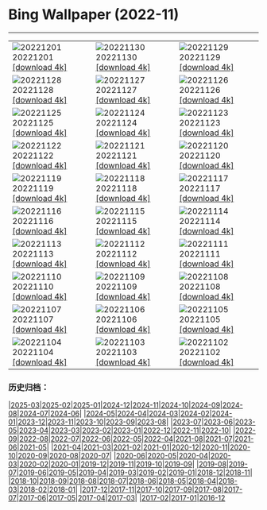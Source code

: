 # Bing Wallpaper (2022-11)
**************

<table><tr><td><img class="wallpaper" src="https://www.bing.com/th?id=OHR.StorrRocks_EN-GB3689850780_1920x1080.jpg" alt="20221201"> 20221201 <a class="wallpaper_link" href="https://www.bing.com/th?id=OHR.StorrRocks_EN-GB3689850780_UHD.jpg">[download 4k]</a></td><td><img class="wallpaper" src="https://www.bing.com/th?id=OHR.HeronGiving_EN-GB3624332195_1920x1080.jpg" alt="20221130"> 20221130 <a class="wallpaper_link" href="https://www.bing.com/th?id=OHR.HeronGiving_EN-GB3624332195_UHD.jpg">[download 4k]</a></td><td><img class="wallpaper" src="https://www.bing.com/th?id=OHR.SkeltonTower_EN-GB3304434806_1920x1080.jpg" alt="20221129"> 20221129 <a class="wallpaper_link" href="https://www.bing.com/th?id=OHR.SkeltonTower_EN-GB3304434806_UHD.jpg">[download 4k]</a></td></tr><tr><td><img class="wallpaper" src="https://www.bing.com/th?id=OHR.Cecropia_EN-GB3173718210_1920x1080.jpg" alt="20221128"> 20221128 <a class="wallpaper_link" href="https://www.bing.com/th?id=OHR.Cecropia_EN-GB3173718210_UHD.jpg">[download 4k]</a></td><td><img class="wallpaper" src="https://www.bing.com/th?id=OHR.OliveTreeDay_EN-GB2958109207_1920x1080.jpg" alt="20221127"> 20221127 <a class="wallpaper_link" href="https://www.bing.com/th?id=OHR.OliveTreeDay_EN-GB2958109207_UHD.jpg">[download 4k]</a></td><td><img class="wallpaper" src="https://www.bing.com/th?id=OHR.RovinjCroatia_EN-GB2728275584_1920x1080.jpg" alt="20221126"> 20221126 <a class="wallpaper_link" href="https://www.bing.com/th?id=OHR.RovinjCroatia_EN-GB2728275584_UHD.jpg">[download 4k]</a></td></tr><tr><td><img class="wallpaper" src="https://www.bing.com/th?id=OHR.AschauChiemgau_EN-GB2159713937_1920x1080.jpg" alt="20221125"> 20221125 <a class="wallpaper_link" href="https://www.bing.com/th?id=OHR.AschauChiemgau_EN-GB2159713937_UHD.jpg">[download 4k]</a></td><td><img class="wallpaper" src="https://www.bing.com/th?id=OHR.HelianthusAnnuus_EN-GB1803101223_1920x1080.jpg" alt="20221124"> 20221124 <a class="wallpaper_link" href="https://www.bing.com/th?id=OHR.HelianthusAnnuus_EN-GB1803101223_UHD.jpg">[download 4k]</a></td><td><img class="wallpaper" src="https://www.bing.com/th?id=OHR.Waterleidingduinen_EN-GB1521299748_1920x1080.jpg" alt="20221123"> 20221123 <a class="wallpaper_link" href="https://www.bing.com/th?id=OHR.Waterleidingduinen_EN-GB1521299748_UHD.jpg">[download 4k]</a></td></tr><tr><td><img class="wallpaper" src="https://www.bing.com/th?id=OHR.FIFA2022_EN-GB1254002363_1920x1080.jpg" alt="20221122"> 20221122 <a class="wallpaper_link" href="https://www.bing.com/th?id=OHR.FIFA2022_EN-GB1254002363_UHD.jpg">[download 4k]</a></td><td><img class="wallpaper" src="https://www.bing.com/th?id=OHR.LandartPainting_EN-GB0913015556_1920x1080.jpg" alt="20221121"> 20221121 <a class="wallpaper_link" href="https://www.bing.com/th?id=OHR.LandartPainting_EN-GB0913015556_UHD.jpg">[download 4k]</a></td><td><img class="wallpaper" src="https://www.bing.com/th?id=OHR.ZNPVR_EN-GB0656351274_1920x1080.jpg" alt="20221120"> 20221120 <a class="wallpaper_link" href="https://www.bing.com/th?id=OHR.ZNPVR_EN-GB0656351274_UHD.jpg">[download 4k]</a></td></tr><tr><td><img class="wallpaper" src="https://www.bing.com/th?id=OHR.IslamicArt_EN-GB9965022217_1920x1080.jpg" alt="20221119"> 20221119 <a class="wallpaper_link" href="https://www.bing.com/th?id=OHR.IslamicArt_EN-GB9965022217_UHD.jpg">[download 4k]</a></td><td><img class="wallpaper" src="https://www.bing.com/th?id=OHR.GB25Anni_EN-GB0345961428_1920x1080.jpg" alt="20221118"> 20221118 <a class="wallpaper_link" href="https://www.bing.com/th?id=OHR.GB25Anni_EN-GB0345961428_UHD.jpg">[download 4k]</a></td><td><img class="wallpaper" src="https://www.bing.com/th?id=OHR.Unesco50_EN-GB0097708496_1920x1080.jpg" alt="20221117"> 20221117 <a class="wallpaper_link" href="https://www.bing.com/th?id=OHR.Unesco50_EN-GB0097708496_UHD.jpg">[download 4k]</a></td></tr><tr><td><img class="wallpaper" src="https://www.bing.com/th?id=OHR.LontraCanadensis_EN-GB8673483718_1920x1080.jpg" alt="20221116"> 20221116 <a class="wallpaper_link" href="https://www.bing.com/th?id=OHR.LontraCanadensis_EN-GB8673483718_UHD.jpg">[download 4k]</a></td><td><img class="wallpaper" src="https://www.bing.com/th?id=OHR.SanGiovanni_EN-GB8036434598_1920x1080.jpg" alt="20221115"> 20221115 <a class="wallpaper_link" href="https://www.bing.com/th?id=OHR.SanGiovanni_EN-GB8036434598_UHD.jpg">[download 4k]</a></td><td><img class="wallpaper" src="https://www.bing.com/th?id=OHR.PianePuma_EN-GB7623745785_1920x1080.jpg" alt="20221114"> 20221114 <a class="wallpaper_link" href="https://www.bing.com/th?id=OHR.PianePuma_EN-GB7623745785_UHD.jpg">[download 4k]</a></td></tr><tr><td><img class="wallpaper" src="https://www.bing.com/th?id=OHR.HainesEagle_EN-GB7518944107_1920x1080.jpg" alt="20221113"> 20221113 <a class="wallpaper_link" href="https://www.bing.com/th?id=OHR.HainesEagle_EN-GB7518944107_UHD.jpg">[download 4k]</a></td><td><img class="wallpaper" src="https://www.bing.com/th?id=OHR.PoppyWave_EN-GB7223893351_1920x1080.jpg" alt="20221112"> 20221112 <a class="wallpaper_link" href="https://www.bing.com/th?id=OHR.PoppyWave_EN-GB7223893351_UHD.jpg">[download 4k]</a></td><td><img class="wallpaper" src="https://www.bing.com/th?id=OHR.BadLightning_EN-GB7102993068_1920x1080.jpg" alt="20221111"> 20221111 <a class="wallpaper_link" href="https://www.bing.com/th?id=OHR.BadLightning_EN-GB7102993068_UHD.jpg">[download 4k]</a></td></tr><tr><td><img class="wallpaper" src="https://www.bing.com/th?id=OHR.HedgehogNest_EN-GB2384367951_1920x1080.jpg" alt="20221110"> 20221110 <a class="wallpaper_link" href="https://www.bing.com/th?id=OHR.HedgehogNest_EN-GB2384367951_UHD.jpg">[download 4k]</a></td><td><img class="wallpaper" src="https://www.bing.com/th?id=OHR.YiPeng_EN-GB1679352084_1920x1080.jpg" alt="20221109"> 20221109 <a class="wallpaper_link" href="https://www.bing.com/th?id=OHR.YiPeng_EN-GB1679352084_UHD.jpg">[download 4k]</a></td><td><img class="wallpaper" src="https://www.bing.com/th?id=OHR.CrestedButteEclispe_EN-GB1381305687_1920x1080.jpg" alt="20221108"> 20221108 <a class="wallpaper_link" href="https://www.bing.com/th?id=OHR.CrestedButteEclispe_EN-GB1381305687_UHD.jpg">[download 4k]</a></td></tr><tr><td><img class="wallpaper" src="https://www.bing.com/th?id=OHR.ValvestinoDam_EN-GB9564618627_1920x1080.jpg" alt="20221107"> 20221107 <a class="wallpaper_link" href="https://www.bing.com/th?id=OHR.ValvestinoDam_EN-GB9564618627_UHD.jpg">[download 4k]</a></td><td><img class="wallpaper" src="https://www.bing.com/th?id=OHR.GreenwichFireworks_EN-GB8929464056_1920x1080.jpg" alt="20221106"> 20221106 <a class="wallpaper_link" href="https://www.bing.com/th?id=OHR.GreenwichFireworks_EN-GB8929464056_UHD.jpg">[download 4k]</a></td><td><img class="wallpaper" src="https://www.bing.com/th?id=OHR.Deities_EN-GB7643429251_1920x1080.jpg" alt="20221105"> 20221105 <a class="wallpaper_link" href="https://www.bing.com/th?id=OHR.Deities_EN-GB7643429251_UHD.jpg">[download 4k]</a></td></tr><tr><td><img class="wallpaper" src="https://www.bing.com/th?id=OHR.AmboseliBioshere_EN-GB3709239548_1920x1080.jpg" alt="20221104"> 20221104 <a class="wallpaper_link" href="https://www.bing.com/th?id=OHR.AmboseliBioshere_EN-GB3709239548_UHD.jpg">[download 4k]</a></td><td><img class="wallpaper" src="https://www.bing.com/th?id=OHR.NantGwynant_EN-GB9730780270_1920x1080.jpg" alt="20221103"> 20221103 <a class="wallpaper_link" href="https://www.bing.com/th?id=OHR.NantGwynant_EN-GB9730780270_UHD.jpg">[download 4k]</a></td><td><img class="wallpaper" src="https://www.bing.com/th?id=OHR.SealRiver_EN-GB9654795287_1920x1080.jpg" alt="20221102"> 20221102 <a class="wallpaper_link" href="https://www.bing.com/th?id=OHR.SealRiver_EN-GB9654795287_UHD.jpg">[download 4k]</a></td></tr></table>

### 历史归档：

|[2025-03](/../2025-03/2025-03.md)|[2025-02](/../2025-02/2025-02.md)|[2025-01](/../2025-01/2025-01.md)|[2024-12](/../2024-12/2024-12.md)|[2024-11](/../2024-11/2024-11.md)|[2024-10](/../2024-10/2024-10.md)|[2024-09](/../2024-09/2024-09.md)|[2024-08](/../2024-08/2024-08.md)|[2024-07](/../2024-07/2024-07.md)|[2024-06](/../2024-06/2024-06.md)|
|[2024-05](/../2024-05/2024-05.md)|[2024-04](/../2024-04/2024-04.md)|[2024-03](/../2024-03/2024-03.md)|[2024-02](/../2024-02/2024-02.md)|[2024-01](/../2024-01/2024-01.md)|[2023-12](/../2023-12/2023-12.md)|[2023-11](/../2023-11/2023-11.md)|[2023-10](/../2023-10/2023-10.md)|[2023-09](/../2023-09/2023-09.md)|[2023-08](/../2023-08/2023-08.md)|
|[2023-07](/../2023-07/2023-07.md)|[2023-06](/../2023-06/2023-06.md)|[2023-05](/../2023-05/2023-05.md)|[2023-04](/../2023-04/2023-04.md)|[2023-03](/../2023-03/2023-03.md)|[2023-02](/../2023-02/2023-02.md)|[2023-01](/../2023-01/2023-01.md)|[2022-12](/../2022-12/2022-12.md)|[2022-11](/2022-11.md)|[2022-10](/../2022-10/2022-10.md)|
|[2022-09](/../2022-09/2022-09.md)|[2022-08](/../2022-08/2022-08.md)|[2022-07](/../2022-07/2022-07.md)|[2022-06](/../2022-06/2022-06.md)|[2022-05](/../2022-05/2022-05.md)|[2022-04](/../2022-04/2022-04.md)|[2021-08](/../2021-08/2021-08.md)|[2021-07](/../2021-07/2021-07.md)|[2021-06](/../2021-06/2021-06.md)|[2021-05](/../2021-05/2021-05.md)|
|[2021-04](/../2021-04/2021-04.md)|[2021-03](/../2021-03/2021-03.md)|[2021-02](/../2021-02/2021-02.md)|[2021-01](/../2021-01/2021-01.md)|[2020-12](/../2020-12/2020-12.md)|[2020-11](/../2020-11/2020-11.md)|[2020-10](/../2020-10/2020-10.md)|[2020-09](/../2020-09/2020-09.md)|[2020-08](/../2020-08/2020-08.md)|[2020-07](/../2020-07/2020-07.md)|
|[2020-06](/../2020-06/2020-06.md)|[2020-05](/../2020-05/2020-05.md)|[2020-04](/../2020-04/2020-04.md)|[2020-03](/../2020-03/2020-03.md)|[2020-02](/../2020-02/2020-02.md)|[2020-01](/../2020-01/2020-01.md)|[2019-12](/../2019-12/2019-12.md)|[2019-11](/../2019-11/2019-11.md)|[2019-10](/../2019-10/2019-10.md)|[2019-09](/../2019-09/2019-09.md)|
|[2019-08](/../2019-08/2019-08.md)|[2019-07](/../2019-07/2019-07.md)|[2019-06](/../2019-06/2019-06.md)|[2019-05](/../2019-05/2019-05.md)|[2019-04](/../2019-04/2019-04.md)|[2019-03](/../2019-03/2019-03.md)|[2019-02](/../2019-02/2019-02.md)|[2019-01](/../2019-01/2019-01.md)|[2018-12](/../2018-12/2018-12.md)|[2018-11](/../2018-11/2018-11.md)|
|[2018-10](/../2018-10/2018-10.md)|[2018-09](/../2018-09/2018-09.md)|[2018-08](/../2018-08/2018-08.md)|[2018-07](/../2018-07/2018-07.md)|[2018-06](/../2018-06/2018-06.md)|[2018-05](/../2018-05/2018-05.md)|[2018-04](/../2018-04/2018-04.md)|[2018-03](/../2018-03/2018-03.md)|[2018-02](/../2018-02/2018-02.md)|[2018-01](/../2018-01/2018-01.md)|
|[2017-12](/../2017-12/2017-12.md)|[2017-11](/../2017-11/2017-11.md)|[2017-10](/../2017-10/2017-10.md)|[2017-09](/../2017-09/2017-09.md)|[2017-08](/../2017-08/2017-08.md)|[2017-07](/../2017-07/2017-07.md)|[2017-06](/../2017-06/2017-06.md)|[2017-05](/../2017-05/2017-05.md)|[2017-04](/../2017-04/2017-04.md)|[2017-03](/../2017-03/2017-03.md)|
|[2017-02](/../2017-02/2017-02.md)|[2017-01](/../2017-01/2017-01.md)|[2016-12](/../2016-12/2016-12.md)